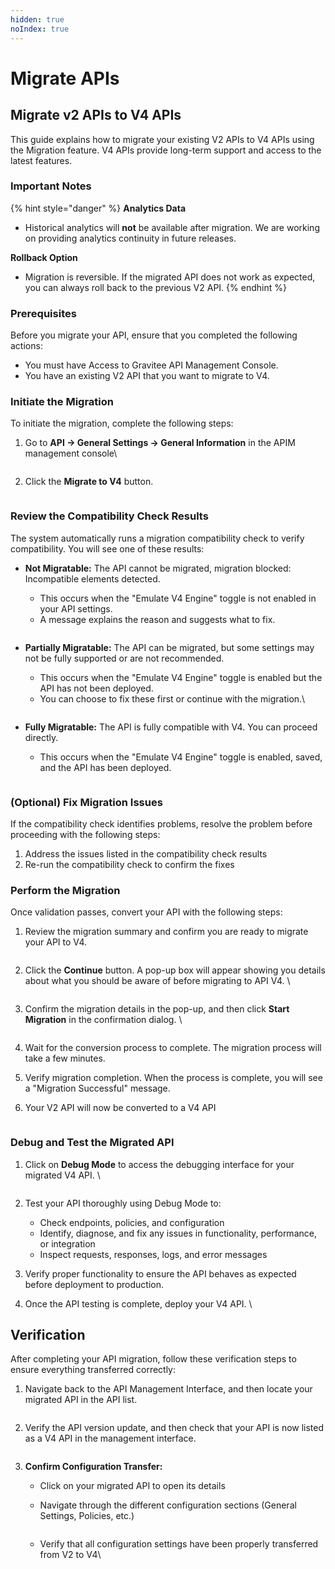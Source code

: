 ```yaml
---
hidden: true
noIndex: true
---
```


# Migrate APIs

## Migrate v2 APIs to V4 APIs

This guide explains how to migrate your existing V2 APIs to V4 APIs using the Migration feature. V4 APIs provide long-term support and access to the latest features.

### Important Notes

{% hint style="danger" %}
**Analytics Data**

* Historical analytics will **not** be available after migration. We are working on providing analytics continuity in future releases.

**Rollback Option**

* Migration is reversible. If the migrated API does not work as expected, you can always roll back to the previous V2 API.
{% endhint %}

### Prerequisites

Before you migrate your API,  ensure that you completed the following actions:

* You must have Access to Gravitee API Management Console.
* You have an existing V2 API that you want to migrate to V4.

### Initiate the Migration

To initiate the migration, complete the following steps:&#x20;

1.  Go to **API → General Settings → General Information** in the APIM management console\


    <figure><img src="../../.gitbook/assets/Screenshot 2025-09-11 at 17.50.21 (2).png" alt=""><figcaption></figcaption></figure>
2.  Click the **Migrate to V4** button.

    <figure><img src="../../.gitbook/assets/Screenshot 2025-09-11 at 18.14.14.png" alt=""><figcaption></figcaption></figure>

### Review the Compatibility Check Results

The system automatically runs a migration compatibility check to verify compatibility. You will see one of these results:&#x20;

*   **Not Migratable:** The API cannot be migrated, migration blocked: Incompatible elements detected.

    * This occurs when the "Emulate V4 Engine" toggle is not enabled in your API settings.
    * A message explains the reason and suggests what to fix.

    <figure><img src="../../.gitbook/assets/migrate-api-to-v4-error-message.png" alt=""><figcaption></figcaption></figure>
*   **Partially Migratable:** The API can be migrated, but some settings may not be fully supported or are not recommended.

    * This occurs when the "Emulate V4 Engine" toggle is enabled but the API has not been deployed.
    * You can choose to fix these first or continue with the migration.\


    <figure><img src="../../.gitbook/assets/migrate-api-v4-warning-message.png" alt=""><figcaption></figcaption></figure>
* **Fully Migratable:** The API is fully compatible with V4. You can proceed directly.
  * This occurs when the "Emulate V4 Engine" toggle is enabled, saved, and the API has been deployed.

<figure><img src="../../.gitbook/assets/Screenshot 2025-09-09 at 17.26.29.png" alt=""><figcaption></figcaption></figure>

### (Optional) Fix Migration Issues&#x20;

If the compatibility check identifies problems, resolve the problem before proceeding with the following steps:

1. Address the issues listed in the compatibility check results
2. Re-run the compatibility check to confirm the fixes

### Perform the Migration

Once validation passes, convert your API with the following steps:&#x20;

1.  Review the migration summary and confirm you are ready to migrate your API to V4.

    <figure><img src="../../.gitbook/assets/Screenshot 2025-09-11 at 19.14.33.png" alt=""><figcaption></figcaption></figure>
2.  Click the **Continue** button. A pop-up box will appear showing you details about what you should be aware of before migrating to API V4. \


    <figure><img src="../../.gitbook/assets/Screenshot 2025-09-11 at 19.13.15.png" alt=""><figcaption></figcaption></figure>
3.  Confirm the migration details in the pop-up, and then click **Start Migration** in the confirmation dialog. \


    <figure><img src="../../.gitbook/assets/Screenshot 2025-09-11 at 19.13.15 (1).png" alt=""><figcaption></figcaption></figure>
4. Wait for the conversion process to complete. The migration process will take a few minutes.&#x20;
5. Verify migration completion. When the process is complete, you will see a "Migration Successful" message.&#x20;
6.  Your V2 API will now be converted to a V4 API

    <figure><img src="../../.gitbook/assets/Screenshot 2025-09-11 at 19.21.01 (1).png" alt=""><figcaption></figcaption></figure>

### Debug and Test the Migrated API

1.  Click on **Debug Mode** to access the debugging interface for your migrated V4 API. \


    <figure><img src="../../.gitbook/assets/Screenshot 2025-09-11 at 19.23.28 (2).png" alt=""><figcaption></figcaption></figure>
2. Test your API thoroughly using Debug Mode to:
   * Check endpoints, policies, and configuration
   * Identify, diagnose, and fix any issues in functionality, performance, or integration
   * Inspect requests, responses, logs, and error messages
3. Verify proper functionality to ensure the API behaves as expected before deployment to production.
4. Once the API testing is complete, deploy your V4 API. \


## Verification&#x20;

After completing your API migration, follow these verification steps to ensure everything transferred correctly:

1.  Navigate back to the API Management Interface, and then locate your migrated API in the API list.

    <figure><img src="../../.gitbook/assets/Screenshot 2025-09-11 at 19.56.10 (1).png" alt=""><figcaption></figcaption></figure>
2.  Verify the API version update, and then check that your API is now listed as a V4 API in the management interface.&#x20;

    <figure><img src="../../.gitbook/assets/Screenshot 2025-09-11 at 19.56.10 (2).png" alt=""><figcaption></figcaption></figure>
3. **Confirm Configuration Transfer:**&#x20;
   * Click on your migrated API to open its details
   *   Navigate through the different configuration sections (General Settings, Policies, etc.)

       <figure><img src="../../.gitbook/assets/Screenshot 2025-09-11 at 20.01.42.png" alt=""><figcaption></figcaption></figure>
   *   Verify that all configuration settings have been properly transferred from V2 to V4\


       <figure><img src="../../.gitbook/assets/Screenshot 2025-09-11 at 20.02.44 (1).png" alt=""><figcaption></figcaption></figure>

